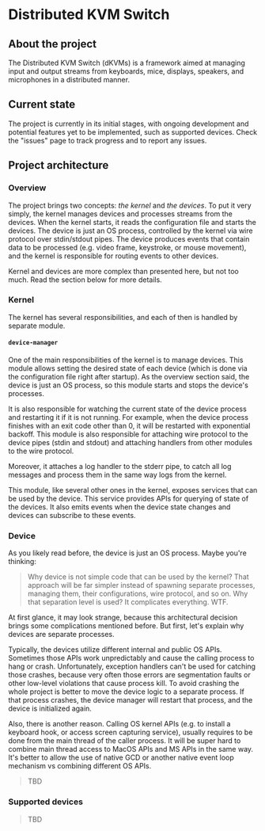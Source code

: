 # Distributed KVM Switch

## About the project
The Distributed KVM Switch (dKVMs) is a framework aimed at managing input and output streams from keyboards, mice, displays, speakers, and microphones in a distributed manner.

## Current state
The project is currently in its initial stages, with ongoing development and potential features yet to be implemented, such as supported devices. Check the "issues" page to track progress and to report any issues.

## Project architecture

### Overview
The project brings two concepts: _the kernel_ and _the devices_. To put it very simply, the kernel manages devices and processes streams from the devices. When the kernel starts, it reads the configuration file and starts the devices. The device is just an OS process, controlled by the kernel via wire protocol over stdin/stdout pipes. The device produces events that contain data to be processed (e.g. video frame, keystroke, or mouse movement), and the kernel is responsible for routing events to other devices.

Kernel and devices are more complex than presented here, but not too much. Read the section below for more details.

### Kernel
The kernel has several responsibilities, and each of then is handled by separate module.

#### `device-manager`
One of the main responsibilities of the kernel is to manage devices. This module allows setting the desired state of each device (which is done via the configuration file right after startup). As the overview section said, the device is just an OS process, so this module starts and stops the device's processes.

It is also responsible for watching the current state of the device process and restarting it if it is not running. For example, when the device process finishes with an exit code other than 0, it will be restarted with exponential backoff. This module is also responsible for attaching wire protocol to the device pipes (stdin and stdout) and attaching handlers from other modules to the wire protocol.

Moreover, it attaches a log handler to the stderr pipe, to catch all log messages and process them in the same way logs from the kernel.

This module, like several other ones in the kernel, exposes services that can be used by the device. This service provides APIs for querying of state of the devices. It also emits events when the device state changes and devices can subscribe to these events.

### Device
As you likely read before, the device is just an OS process. Maybe you're thinking:
> Why device is not simple code that can be used by the kernel? That approach will be far simpler instead of spawning separate processes, managing them, their configurations, wire protocol, and so on. Why that separation level is used? It complicates everything. WTF.

At first glance, it may look strange, because this architectural decision brings some complications mentioned before. But first, let's explain why devices are separate processes.

Typically, the devices utilize different internal and public OS APIs. Sometimes those APIs work unpredictably and cause the calling process to hang or crash. Unfortunately, exception handlers can't be used for catching those crashes, because very often those errors are segmentation faults or other low-level violations that cause process kill. To avoid crashing the whole project is better to move the device logic to a separate process. If that process crashes, the device manager will restart that process, and the device is initialized again.

Also, there is another reason. Calling OS kernel APIs (e.g. to install a keyboard hook, or access screen capturing service), usually requires to be done from the main thread of the caller process. It will be super hard to combine main thread access to MacOS APIs and MS APIs in the same way. It's better to allow the use of native GCD or another native event loop mechanism vs combining different OS APIs. 

> TBD

### Supported devices

> TBD